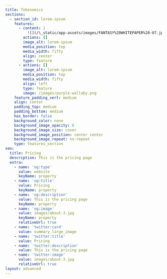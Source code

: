 ```yaml
---
title: Tokenomics
sections:
  - section_id: lorem-ipsum
    features:
      - content: |
          ![](/\_static/app-assets/images/FANTASY%20WHITEPAPER%20-07.jpg)
        actions: []
        image_alt: lorem-ipsum
        media_position: top
        media_width: fifty
        align: center
        type: feature
      - actions: []
        image_alt: lorem-ipsum
        media_position: top
        media_width: fifty
        align: left
        type: feature
        image: /images/purple-wallaby.png
    feature_padding_vert: medium
    align: center
    padding_top: medium
    padding_bottom: medium
    has_border: false
    background_color: none
    background_image_opacity: 0
    background_image_size: cover
    background_image_position: center center
    background_image_repeat: no-repeat
    type: features_section
seo:
  title: Pricing
  description: This is the pricing page
  extra:
    - name: 'og:type'
      value: website
      keyName: property
    - name: 'og:title'
      value: Pricing
      keyName: property
    - name: 'og:description'
      value: This is the pricing page
      keyName: property
    - name: 'og:image'
      value: images/about-3.jpg
      keyName: property
      relativeUrl: true
    - name: 'twitter:card'
      value: summary_large_image
    - name: 'twitter:title'
      value: Pricing
    - name: 'twitter:description'
      value: This is the pricing page
    - name: 'twitter:image'
      value: images/about-3.jpg
      relativeUrl: true
layout: advanced
---
```

